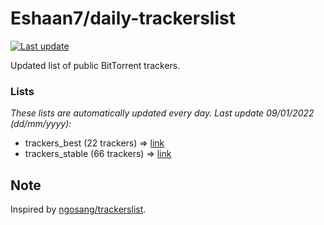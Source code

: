 
# Eshaan7/daily-trackerslist 

[![Last update](https://img.shields.io/badge/Last%20update-09/01/2022-blue.svg)](#)

Updated list of public BitTorrent trackers.

### Lists
*These lists are automatically updated every day. Last update 09/01/2022 (_dd/mm/yyyy_):*

* trackers_best (22 trackers) => [link](https://raw.githubusercontent.com/eshaan7/daily-trackerslist/master/trackers_best.txt)
* trackers_stable (66 trackers) => [link](https://raw.githubusercontent.com/eshaan7/daily-trackerslist/master/trackers_stable.txt)

## Note

Inspired by [ngosang/trackerslist](https://github.com/ngosang/trackerslist).

